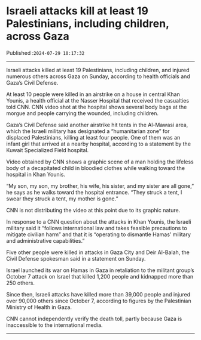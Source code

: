 # Israeli attacks kill at least 19 Palestinians, including children, across Gaza

Published :`2024-07-29 10:17:32`

---

Israeli attacks killed at least 19 Palestinians, including children, and injured numerous others across Gaza on Sunday, according to health officials and Gaza’s Civil Defense.

At least 10 people were killed in an airstrike on a house in central Khan Younis, a health official at the Nasser Hospital that received the casualties told CNN. CNN video shot at the hospital shows several body bags at the morgue and people carrying the wounded, including children.

Gaza’s Civil Defense said another airstrike hit tents in the Al-Mawasi area, which the Israeli military has designated a “humanitarian zone” for displaced Palestinians, killing at least four people. One of them was an infant girl that arrived at a nearby hospital, according to a statement by the Kuwait Specialized Field hospital.

Video obtained by CNN shows a graphic scene of a man holding the lifeless body of a decapitated child in bloodied clothes while walking toward the hospital in Khan Younis.

“My son, my son, my brother, his wife, his sister, and my sister are all gone,” he says as he walks toward the hospital entrance. “They struck a tent, I swear they struck a tent, my mother is gone.”

CNN is not distributing the video at this point due to its graphic nature.

In response to a CNN question about the attacks in Khan Younis, the Israeli military said it “follows international law and takes feasible precautions to mitigate civilian harm” and that it is “operating to dismantle Hamas’ military and administrative capabilities.”

Five other people were killed in attacks in Gaza City and Deir Al-Balah, the Civil Defense spokesman said in a statement on Sunday.

Israel launched its war on Hamas in Gaza in retaliation to the militant group’s October 7 attack on Israel that killed 1,200 people and kidnapped more than 250 others.

Since then, Israeli attacks have killed more than 39,000 people and injured over 90,000 others since October 7, according to figures by the Palestinian Ministry of Health in Gaza.

CNN cannot independently verify the death toll, partly because Gaza is inaccessible to the international media.

---

